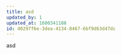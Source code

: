 ```yaml
---
title: asd
updated_by: 1
updated_at: 1600341188
id: 40297f6e-3dea-4134-8467-6bf9d63d47dc
---
```

asd